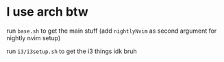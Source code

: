 # I use arch btw

run `base.sh` to get the main stuff
(add `nightlyNvim` as second argument for nightly nvim setup)

run `i3/i3setup.sh` to get the i3 things idk bruh
